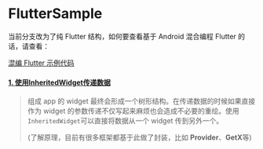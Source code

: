# FlutterSample

当前分支改为了纯 Flutter 结构，如何要查看基于 Android 混合编程 Flutter 的话，请查看：

[混编 Flutter 示例代码](https://github.com/zhanzengyu/FlutterSamples/tree/mixed_master)

#### [1. 使用InheritedWidget传递数据](./lib/InheritedWidget)

> 组成 app 的 widget 最终会形成一个树形结构。在传递数据的时候如果直接作为 widget 的参数传递不仅写起来麻烦也会造成不必要的重绘。使用`InheritedWidget`可以直接将数据从一个 widget 传到另外一个。
>
> (了解原理，目前有很多框架都基于此做了封装，比如 **Provider**、**GetX**等)



